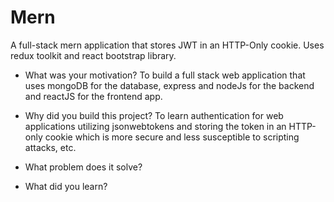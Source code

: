 # Mern 

A full-stack mern application that stores JWT in an HTTP-Only cookie. Uses redux toolkit and react bootstrap library.


- What was your motivation?
To build a full stack web application that uses mongoDB for the database, express and nodeJs for the backend and reactJS for the frontend app.

- Why did you build this project? 
To learn authentication for web applications utilizing jsonwebtokens and storing the token in an HTTP-only cookie which is more secure and less susceptible to scripting attacks, etc.

- What problem does it solve?
- What did you learn?